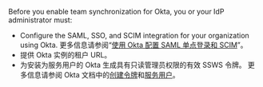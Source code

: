 Before you enable team synchronization for Okta, you or your IdP administrator must:

- Configure the SAML, SSO, and SCIM integration for your organization using Okta. 更多信息请参阅“[使用 Okta 配置 SAML 单点登录和 SCIM](/organizations/managing-saml-single-sign-on-for-your-organization/configuring-saml-single-sign-on-and-scim-using-okta)”。
- 提供 Okta 实例的租户 URL。
- 为安装为服务用户的 Okta 生成具有只读管理员权限的有效 SSWS 令牌。 更多信息请参阅 Okta 文档中的[创建令牌](https://developer.okta.com/docs/guides/create-an-api-token/create-the-token/)和[服务用户](https://help.okta.com/en/prod/Content/Topics/Adv_Server_Access/docs/service-users.htm)。

